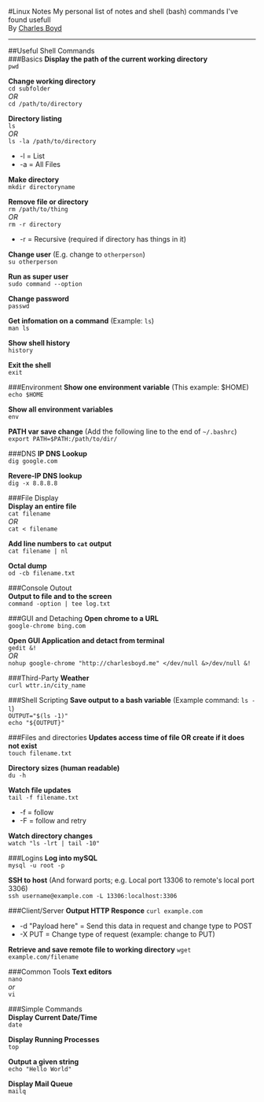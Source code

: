 #Linux Notes
My personal list of notes and shell (bash) commands I've found usefull  
By [Charles Boyd](http://charlesboyd.me/?ref=github-linuxnotes)  


---
    
    
##Useful Shell Commands  
###Basics
**Display the path of the current working directory**  
`pwd`  

**Change working directory**  
`cd subfolder`  
*OR*  
`cd /path/to/directory`  

**Directory listing**  
`ls`  
*OR*  
`ls -la /path/to/directory`  
* -l = List  
* -a = All Files  

**Make directory**  
`mkdir directoryname`  

**Remove file or directory**  
`rm /path/to/thing`  
*OR*  
`rm -r directory`  
* -r = Recursive (required if directory has things in it) 

**Change user** (E.g. change to `otherperson`)  
`su otherperson`  

**Run as super user**  
`sudo command --option`  

**Change password**  
`passwd`  

**Get infomation on a command** (Example: `ls`)  
`man ls`

**Show shell history**  
`history`  

**Exit the shell**  
`exit` 

###Environment
**Show one environment variable** (This example: $HOME)  
`echo $HOME`  

**Show all  environment variables**  
`env`  

**PATH var save change** (Add the following line to the end of `~/.bashrc`)  
`export PATH=$PATH:/path/to/dir/`  


###DNS
**IP DNS Lookup**  
`dig google.com`  

**Revere-IP DNS lookup**  
`dig -x 8.8.8.8`  


###File Display  
**Display an entire file**  
`cat filename`  
*OR*  
`cat < filename`  

**Add line numbers to `cat` output**  
`cat filename | nl`

**Octal dump**  
`od -cb filename.txt`

###Console Outout  
**Output to file and to the screen**  
`command -option | tee log.txt`

###GUI and Detaching
**Open chrome to a URL**  
`google-chrome bing.com`  

**Open GUI Application and detact from terminal**  
`gedit &!`  
*OR*  
`nohup google-chrome "http://charlesboyd.me" </dev/null &>/dev/null &!`  

###Third-Party
**Weather**  
`curl wttr.in/city_name`  
  
###Shell Scripting
**Save output to a bash variable** (Example command: `ls -l`)  
`OUTPUT="$(ls -1)"`  
`echo "${OUTPUT}"`  
  
###Files and directories
**Updates access time of file OR create if it does not exist**  
`touch filename.txt`

**Directory sizes (human readable)**  
`du -h`

**Watch file updates**  
`tail -f filename.txt`  
* -f = follow  
* -F = follow and retry  

**Watch directory changes**  
`watch "ls -lrt | tail -10"`  


###Logins
**Log into mySQL**  
`mysql -u root -p`  

**SSH to host** (And forward ports; e.g. Local port 13306 to remote's local port 3306)  
`ssh username@example.com -L 13306:localhost:3306`


###Client/Server
**Output HTTP Responce**
`curl example.com`  
* -d "Payload here" = Send this data in request and change type to POST  
* -X PUT = Change type of request (example: change to PUT)    

**Retrieve and save remote file to working directory**
`wget example.com/filename`

###Common Tools
**Text editors**  
`nano`  
*or*  
`vi`  

###Simple Commands  
 **Display Current Date/Time**  
`date`  

**Display Running Processes**  
`top`  

**Output a given string**  
`echo "Hello World"`  

**Display Mail Queue**  
`mailq`  
